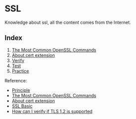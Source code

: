 # SSL
Knowledge about ssl, all the content comes from the Internet.

## Index
1. [The Most Common OpenSSL Commands](https://github.com/cmeslo/SSL/blob/master/article-most-common-openssl-commands.md)
2. [About cert extension](https://github.com/cmeslo/SSL/blob/master/filename-extension.md)
3. [Verify](https://github.com/cmeslo/SSL/blob/master/verify.md)
4. [Test](https://github.com/cmeslo/SSL/blob/master/test.md)
5. [Practice](https://github.com/cmeslo/SSL/blob/master/practice.md)


Reference:
* [Principle](http://blog.csdn.net/oldmtn/article/details/52208747)
* [The Most Common OpenSSL Commands](https://www.sslshopper.com/article-most-common-openssl-commands.html)
* [About cert extension](http://www.cnblogs.com/guogangj/p/4118605.html)
* [SSL Basic](http://csc.ocean-pioneer.com/docum/ssl_basic.html)
* [How can I verify if TLS 1.2 is supported](https://serverfault.com/questions/638691/how-can-i-verify-if-tls-1-2-is-supported-on-a-remote-web-server-from-the-rhel-ce)
